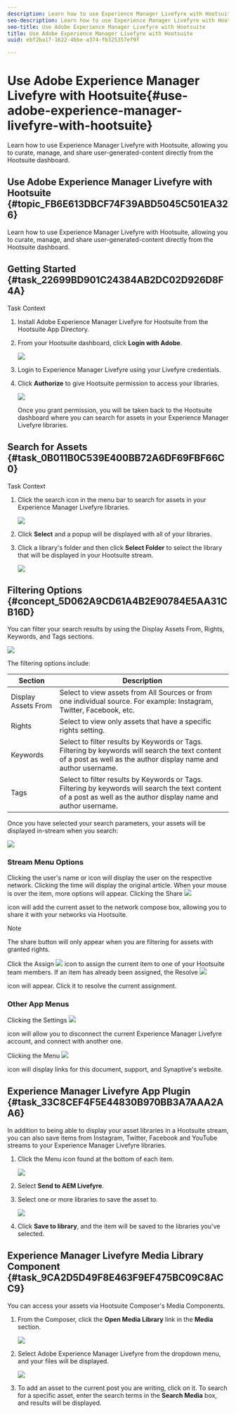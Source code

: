 ```yaml
---
description: Learn how to use Experience Manager Livefyre with Hootsuite, allowing you to curate, manage, and share user-generated-content directly from the Hootsuite dashboard.
seo-description: Learn how to use Experience Manager Livefyre with Hootsuite, allowing you to curate, manage, and share user-generated-content directly from the Hootsuite dashboard.
seo-title: Use Adobe Experience Manager Livefyre with Hootsuite
title: Use Adobe Experience Manager Livefyre with Hootsuite
uuid: ebf2ba17-1622-4bbe-a374-fb325357ef9f

---
```


# Use Adobe Experience Manager Livefyre with Hootsuite{#use-adobe-experience-manager-livefyre-with-hootsuite}

Learn how to use Experience Manager Livefyre with Hootsuite, allowing you to curate, manage, and share user-generated-content directly from the Hootsuite dashboard.

## Use Adobe Experience Manager Livefyre with Hootsuite {#topic_FB6E613DBCF74F39ABD5045C501EA326}

Learn how to use Experience Manager Livefyre with Hootsuite, allowing you to curate, manage, and share user-generated-content directly from the Hootsuite dashboard.

## Getting Started {#task_22699BD901C24384AB2DC02D926D8F4A}

Task Context

1. Install Adobe Experience Manager Livefyre for Hootsuite from the Hootsuite App Directory.

1. From your Hootsuite dashboard, click **Login with Adobe**.

   ![](assets/hootsuite-login.png)

1. Login to Experience Manager Livefyre using your Livefyre credentials.
1. Click **Authorize** to give Hootsuite permission to access your libraries.

   ![](assets/hootsuite-authorize.png)

   Once you grant permission, you will be taken back to the Hootsuite dashboard where you can search for assets in your Experience Manager Livefyre libraries. 

## Search for Assets {#task_0B011B0C539E400BB72A6DF69FBF66C0}

Task Context

1. Click the search icon in the menu bar to search for assets in your Experience Manager Livefyre libraries.

   ![](assets/hootsuite-search.png)

1. Click **Select** and a popup will be displayed with all of your libraries.
1. Click a library's folder and then click **Select Folder** to select the library that will be displayed in your Hootsuite stream.

   ![](assets/hootsuite-select.png)

## Filtering Options {#concept_5D062A9CD61A4B2E90784E5AA31CB16D}

You can filter your search results by using the Display Assets From, Rights, Keywords, and Tags sections.

![](assets/hootsuite-filters.png)

The filtering options include:

|Section|Description|
|--- |--- |
|Display Assets From|Select to view assets from All Sources or from one individual source. For example: Instagram, Twitter, Facebook, etc.|
|Rights|Select to view only assets that have a specific rights setting.|
|Keywords|Select to filter results by Keywords or Tags. Filtering by keywords will search the text content of a post as well as the author display name and author username.|
|Tags|Select to filter results by Keywords or Tags. Filtering by keywords will search the text content of a post as well as the author display name and author username.|

Once you have selected your search parameters, your assets will be displayed in-stream when you search:

![](assets/hootsuite-stream.png)

### Stream Menu Options

Clicking the user's name or icon will display the user on the respective network. Clicking the time will display the original article. When your mouse is over the item, more options will appear. Clicking the Share ![](assets/share.png)

icon will add the current asset to the network compose box, allowing you to share it with your networks via Hootsuite.

>[!NOTE]
>
>The share button will only appear when you are filtering for assets with granted rights.

Click the Assign  ![](assets/assign.png) icon to assign the current item to one of your Hootsuite team members. If an item has already been assigned, the Resolve  ![](assets/resolve.png)

icon will appear. Click it to resolve the current assignment.

### Other App Menus

Clicking the Settings  ![](assets/settings.png)

icon will allow you to disconnect the current Experience Manager Livefyre account, and connect with another one.

Clicking the Menu  ![](assets/menu.png)

icon will display links for this document, support, and Synaptive's website. 

## Experience Manager Livefyre App Plugin {#task_33C8CEF4F5E44830B970BB3A7AAA2AA6}

In addition to being able to display your asset libraries in a Hootsuite stream, you can also save items from Instagram, Twitter, Facebook and YouTube streams to your Experience Manager Livefyre libraries. 

1. Click the Menu icon found at the bottom of each item.

   ![](assets/hootsuite-menu-icon.png)

1. Select **Send to AEM Livefyre**.
1. Select one or more libraries to save the asset to.

   ![](assets/hootsuite-save.png)

1. Click **Save to library**, and the item will be saved to the libraries you've selected.

## Experience Manager Livefyre Media Library Component {#task_9CA2D5D49F8E463F9EF475BC09C8ACC9}

You can access your assets via Hootsuite Composer's Media Components. 

1. From the Composer, click the **Open Media Library** link in the **Media** section.

   ![](assets/hootsuite-open-media-library.png)

1. Select Adobe Experience Manager Livefyre from the dropdown menu, and your files will be displayed.

   ![](assets/hootsuite-aem-files.png)

1. To add an asset to the current post you are writing, click on it. To search for a specific asset, enter the search terms in the **Search Media** box, and results will be displayed.
